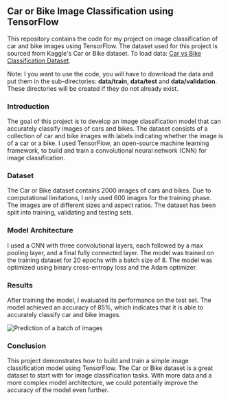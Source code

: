 ## Car or Bike Image Classification using TensorFlow
This repository contains the code for my project on image classification of car and bike images using TensorFlow. The dataset used for this project is sourced from Kaggle's Car or Bike dataset. To load data: [Car vs Bike Classification Dataset](https://www.kaggle.com/datasets/utkarshsaxenadn/car-vs-bike-classification-dataset).

Note: I you want to use the code, you will have to download the data and put them in the sub-directories: **data/train**, **data/test** and **data/validation**. These directories will be created if they do not already exist.

### Introduction
The goal of this project is to develop an image classification model that can accurately classify images of cars and bikes. The dataset consists of a collection of car and bike images with labels indicating whether the image is of a car or a bike. I used TensorFlow, an open-source machine learning framework, to build and train a convolutional neural network (CNN) for image classification.

### Dataset
The Car or Bike dataset contains 2000 images of cars and bikes. Due to computational limitations, I only used 600 images for the training phase. The images are of different sizes and aspect ratios. The dataset has been split into training, validating and testing sets.

### Model Architecture
I used a CNN with three convolutional layers, each followed by a max pooling layer, and a final fully connected layer. The model was trained on the training dataset for 20 epochs with a batch size of 8. The model was optimized using binary cross-entropy loss and the Adam optimizer.

### Results
After training the model, I evaluated its performance on the test set. The model achieved an accuracy of 85%, which indicates that it is able to accurately classify car and bike images.

![Prediction of a batch of images](.image/prediction_array.png)

### Conclusion
This project demonstrates how to build and train a simple image classification model using TensorFlow. The Car or Bike dataset is a great dataset to start with for image classification tasks. With more data and a more complex model architecture, we could potentially improve the accuracy of the model even further.